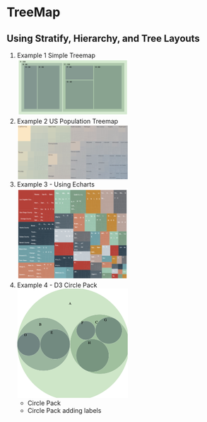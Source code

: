 # TreeMap

## Using Stratify, Hierarchy, and Tree Layouts

<ol>
<li>
Example 1 Simple Treemap<br>
<img src="imgs/Example_1.png" width="250px">
</li>
<li>
Example 2 US Population Treemap
<br><img src="imgs/Example_2.png" width="250px">
</li>
<li>
Example 3 - Using Echarts
<br><img src="imgs/Example_3.png" width="250px">
</li>
<li>
Example 4 - D3 Circle Pack
<br><img src="imgs/Example_4.png" width="250px">
<ul>
<li>
Circle Pack
</li>
<li>
Circle Pack adding labels
</li>
</ul>
</li>
</ol>
 
